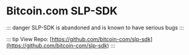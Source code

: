 # Bitcoin.com SLP-SDK

::: danger
SLP-SDK is abandoned and is known to have serious bugs
:::


::: tip View Repo:
[https://github.com/bitcoin-com/slp-sdk](https://github.com/bitcoin-com/slp-sdk)
:::
